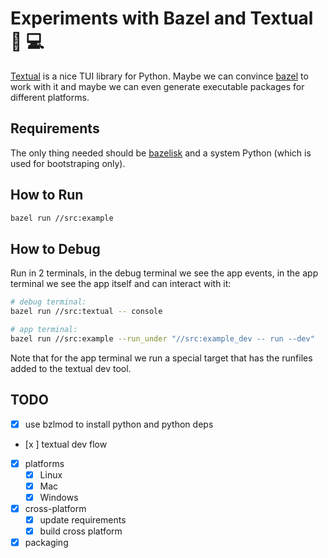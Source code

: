 # Experiments with Bazel and Textual 💚 💻

[Textual](https://github.com/Textualize/textual) is a nice TUI library for Python. Maybe we can convince [bazel](https://bazel.build/)
to work with it and maybe we can even generate executable packages for different platforms.

## Requirements

The only thing needed should be [bazelisk](https://github.com/bazelbuild/bazelisk) and a system Python (which is used for bootstraping only).

## How to Run

```bash
bazel run //src:example  
```

## How to Debug

Run in 2 terminals, in the debug terminal we see the app events, in the app
terminal we see the app itself and can interact with it:

```bash
# debug terminal:
bazel run //src:textual -- console
```

```bash
# app terminal:
bazel run //src:example --run_under "//src:example_dev -- run --dev"
```

Note that for the app terminal we run a special target that has the
runfiles added to the textual dev tool.


## TODO 

- [x] use bzlmod to install python and python deps
- [x ] textual dev flow
- [x] platforms
  - [x] Linux
  - [x] Mac
  - [x] Windows
- [x] cross-platform
  - [x] update requirements 
  - [x] build cross platform
- [x] packaging
